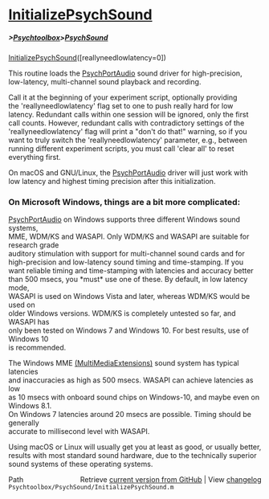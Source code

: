 # [InitializePsychSound](InitializePsychSound)
##### >[Psychtoolbox](Psychtoolbox)>[PsychSound](PsychSound)

[InitializePsychSound](InitializePsychSound)([reallyneedlowlatency=0])  
  
This routine loads the [PsychPortAudio](PsychPortAudio) sound driver for high-precision,  
low-latency, multi-channel sound playback and recording.  
  
Call it at the beginning of your experiment script, optionally providing  
the 'reallyneedlowlatency' flag set to one to push really hard for low  
latency. Redundant calls within one session will be ignored, only the first  
call counts. However, redundant calls with contradictory settings of the  
'reallyneedlowlatency' flag will print a "don't do that!" warning, so if you  
want to truly switch the 'reallyneedlowlatency' parameter, e.g., between  
running different experiment scripts, you must call 'clear all' to reset  
everything first.  
  
On macOS and GNU/Linux, the [PsychPortAudio](PsychPortAudio) driver will just work with  
low latency and highest timing precision after this initialization.  
  
### On Microsoft Windows, things are a bit more complicated:  
  
[PsychPortAudio](PsychPortAudio) on Windows supports three different Windows sound systems,  
MME, WDM/KS and WASAPI. Only WDM/KS and WASAPI are suitable for research grade  
auditory stimulation with support for multi-channel sound cards and for  
high-precision and low-latency sound timing and time-stamping. If you  
want reliable timing and time-stamping with latencies and accuracy better  
than 500 msecs, you \*must\* use one of these. By default, in low latency mode,  
WASAPI is used on Windows Vista and later, whereas WDM/KS would be used on  
older Windows versions. WDM/KS is completely untested so far, and WASAPI has  
only been tested on Windows 7 and Windows 10. For best results, use of Windows 10  
is recommended.  
  
The Windows MME [(MultiMediaExtensions)]((MultiMediaExtensions)) sound system has typical latencies  
and inaccuracies as high as 500 msecs. WASAPI can achieve latencies as low  
as 10 msecs with onboard sound chips on Windows-10, and maybe even on Windows 8.1.  
On Windows 7 latencies around 20 msecs are possible. Timing should be generally  
accurate to millisecond level with WASAPI.  
  
Using macOS or Linux will usually get you at least as good, or usually better,  
results with most standard sound hardware, due to the technically superior  
sound systems of these operating systems.  
  




<div class="code_header" style="text-align:right;">
  <span style="float:left;">Path&nbsp;&nbsp;</span> <span class="counter">Retrieve <a href=
  "https://raw.github.com/Psychtoolbox-3/Psychtoolbox-3/beta/Psychtoolbox/PsychSound/InitializePsychSound.m">current version from GitHub</a> | View <a href=
  "https://github.com/Psychtoolbox-3/Psychtoolbox-3/commits/beta/Psychtoolbox/PsychSound/InitializePsychSound.m">changelog</a></span>
</div>
<div class="code">
  <code>Psychtoolbox/PsychSound/InitializePsychSound.m</code>
</div>

